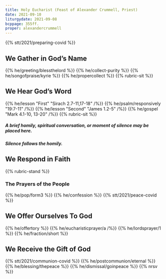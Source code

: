 ```yaml
---
title: Holy Eucharist (Feast of Alexander Crummell, Priest)
date: 2021-09-10
liturgydate: 2021-09-08
bcppage: 355ff.
proper: alexandercrummell
---
```

{{% stt/2021/preparing-covid %}}

## We Gather in God’s Name
{{% he/greeting/blessthelord %}}
{{% he/collect-purity %}}
{{% he/songofpraise/kyrie %}}
{{% he/propercollect %}}
{{% rubric-sit %}}

## We Hear God’s Word
{{% he/lesson "First" "Sirach 2.7-11,17-18" /%}}
{{% he/psalm/responsively "19:7-11" /%}}
{{% he/lesson "Second" "James 1.2-5" /%}}
{{% he/gospel "Mark 4.1-10, 13-20" /%}}
{{% rubric-sit %}}
##### A brief homily, spiritual conversation, or moment of silence may be placed here.
##### Silence follows the homily.

## We Respond in Faith

{{% rubric-stand %}}

### The Prayers of the People
{{% he/pop/form3 %}}
{{% he/confession %}}
{{% stt/2021/peace-covid %}}

## We Offer Ourselves To God
{{% he/offertory %}}
{{% he/eucharisticprayer/a /%}}
{{% he/lordsprayer/1 %}}
{{% he/fraction/short %}}

## We Receive the Gift of God
{{% stt/2021/communion-covid %}}
{{% he/postcommunion/eternal %}}
{{% he/blessing/thepeace %}}
{{% he/dismissal/goinpeace %}}
{{% nrsv %}}
